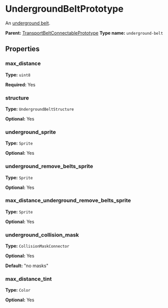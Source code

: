 # UndergroundBeltPrototype

An [underground belt](https://wiki.factorio.com/Underground_belt).

**Parent:** [TransportBeltConnectablePrototype](TransportBeltConnectablePrototype.md)
**Type name:** `underground-belt`

## Properties

### max_distance

**Type:** `uint8`

**Required:** Yes

### structure

**Type:** `UndergroundBeltStructure`

**Optional:** Yes

### underground_sprite

**Type:** `Sprite`

**Optional:** Yes

### underground_remove_belts_sprite

**Type:** `Sprite`

**Optional:** Yes

### max_distance_underground_remove_belts_sprite

**Type:** `Sprite`

**Optional:** Yes

### underground_collision_mask

**Type:** `CollisionMaskConnector`

**Optional:** Yes

**Default:** "no masks"

### max_distance_tint

**Type:** `Color`

**Optional:** Yes

